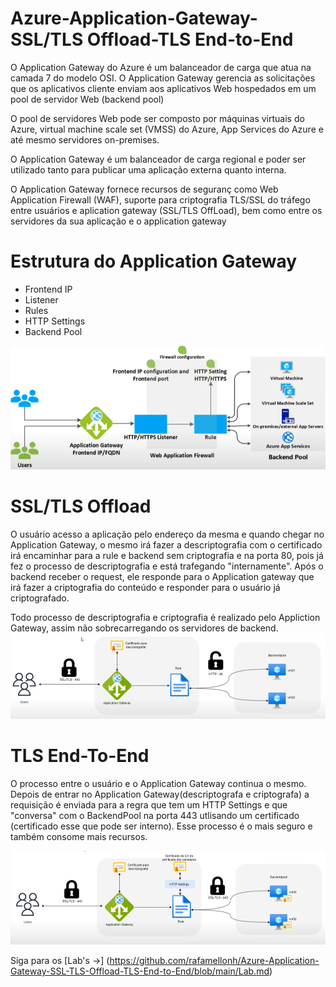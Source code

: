 # Azure-Application-Gateway-SSL/TLS Offload-TLS End-to-End

O Application Gateway do Azure é um balanceador de carga que atua na camada 7 do modelo OSI. 
O Application Gateway gerencia as solicitações que os aplicativos cliente enviam aos aplicativos Web hospedados 
em um pool de servidor Web (backend pool)

O pool de servidores Web pode ser composto por máquinas virtuais do Azure, virtual machine scale set (VMSS) do Azure,
App Services do Azure e até mesmo servidores on-premises.

O Application Gateway é um balanceador de carga regional e poder ser utilizado tanto para publicar uma aplicação externa quanto interna.

O Application Gateway fornece recursos de seguranç como Web Application Firewall (WAF), suporte para criptografia TLS/SSL do tráfego entre 
usuários e aplication gateway (SSL/TLS OffLoad), bem como entre os servidores da sua aplicação e o application gateway

# Estrutura do Application Gateway

* Frontend IP
* Listener
* Rules
* HTTP Settings
* Backend Pool

![appfw01](Images/appfw01.png)

# SSL/TLS Offload

O usuário acesso a aplicação pelo endereço da mesma e quando chegar no Application Gateway, o mesmo irá fazer a descriptografia com o certificado irá encaminhar para a rule e backend sem criptografia e na porta 80, pois já fez o processo de descriptografia e está trafegando "internamente". Após o backend receber o request, ele responde para o Application gateway que irá fazer a criptografia do conteúdo e responder para o usuário já criptografado.

Todo processo de descriptografia e criptografia é realizado pelo Appliction Gateway, assim não sobrecarregando os servidores de backend.
![appfw02](Images/appfw02.png)

# TLS End-To-End

O processo entre o usuário e o Application Gateway continua o mesmo. Depois de entrar no Application Gateway(descriptografa e criptografa) a requisição é enviada para a regra que tem um HTTP Settings e que "conversa" com o BackendPool na porta 443 utlisando um certificado (certificado esse que pode ser interno). Esse processo é o mais seguro e também consome mais recursos.

![appfw03](Images/appfw03.png)

Siga para os  [Lab's ->] (https://github.com/rafamellonh/Azure-Application-Gateway-SSL-TLS-Offload-TLS-End-to-End/blob/main/Lab.md)


